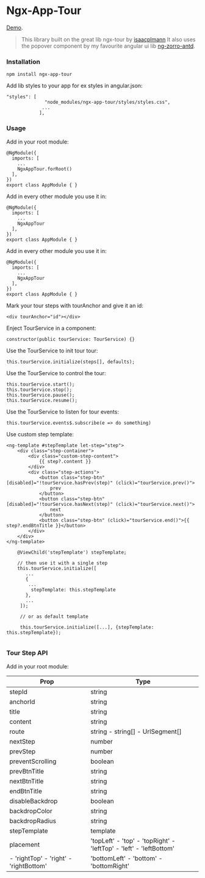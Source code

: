 # Ngx-App-Tour

[Demo](https://hamdiwanis.github.io/ngx-app-tour).

> This library built on the great lib ngx-tour by [isaacplmann](https://github.com/isaacplmann.)  It also uses the popover component by my favourite angular ui lib [ng-zorro-antd](https://github.com/NG-ZORRO/ng-zorro-antd).

### Installation

```
npm install ngx-app-tour
```

Add lib styles to your app for ex styles in angular.json:
```
"styles": [
              "node_modules/ngx-app-tour/styles/styles.css",
             ...
            ],
```

###  Usage
Add in your root module:
```
@NgModule({
  imports: [
    ...
    NgxAppTour.forRoot()
  ],
})
export class AppModule { }
```

Add in every other module you use it in:
```
@NgModule({
  imports: [
    ...
    NgxAppTour
  ],
})
export class AppModule { }
```

Add in every other module you use it in:
```
@NgModule({
  imports: [
    ...
    NgxAppTour
  ],
})
export class AppModule { }
```

Mark your tour steps with tourAnchor and give it an id:
```
<div tourAnchor="id"></div>
```

Enject TourService in a component:
```
constructor(public tourService: TourService) {}
```

Use the TourService to init tour tour:
```
this.tourService.initialize(steps[], defaults);
```

Use the TourService to control the tour:
```
this.tourService.start();
this.tourService.stop();
this.tourService.pause();
this.tourService.resume();
```

Use the TourService to listen for tour events:
```
this.tourService.events$.subscribe(e => do something)
```

Use custom step template:
```
<ng-template #stepTemplate let-step="step">
    <div class="step-container">
        <div class="custom-step-content">
            {{ step?.content }}
        </div>
        <div class="step-actions">
            <button class="step-btn" [disabled]="!tourService.hasPrev(step)" (click)="tourService.prev()">
                prev
            </button>
            <button class="step-btn" [disabled]="!tourService.hasNext(step)" (click)="tourService.next()">
                next
            </button>
            <button class="step-btn" (click)="tourService.end()">{{ step?.endBtnTitle }}</button>
        </div>
    </div>
</ng-template>
```

```
    @ViewChild('stepTemplate') stepTemplate;
 
    // then use it with a single step
    this.tourService.initialize([
       ...
       {
        ...
         stepTemplate: this.stepTemplate
       },
       ...
     ]);
     
     // or as default template
     
     this.tourService.initialize([...], {stepTemplate: this.stepTemplate});
     
```


### Tour Step API
Add in your root module:

| Prop | Type |
| ------ | ------ |
| stepId | string |
| anchorId | string |
| title | string |
| content | string |
| route | string - string[] - UrlSegment[] |
| nextStep | number | string |
| prevStep | number | string |
| preventScrolling | boolean |
| prevBtnTitle | string |
| nextBtnTitle | string |
| endBtnTitle | string |
| disableBackdrop | boolean |
| backdropColor | string |
| backdropRadius | string |
| stepTemplate | template |
| placement | 'topLeft' - 'top' - 'topRight' - 'leftTop' - 'left' - 'leftBottom'
    - 'rightTop' - 'right' - 'rightBottom'| 'bottomLeft' - 'bottom' - 'bottomRight' |

